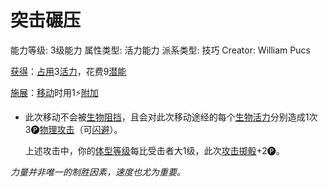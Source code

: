 # 突击碾压

能力等级: 3级能力
属性类型: 活力能力
派系类型: 技巧
Creator: William Pucs

<aside>

[获得](https://www.notion.so/1b3d619a067b8027ba38e2c1caf9d84b?pvs=21)：[占用](https://www.notion.so/1b3d619a067b8028a794de6ceed96ec0?pvs=21)3[活力](https://www.notion.so/1b3d619a067b805391c0d92f6a9c2e06?pvs=21)，花费9[潜能](https://www.notion.so/1b3d619a067b80c2bdb4c721adc30021?pvs=21)

</aside>

<aside>

[施展](https://www.notion.so/1b3d619a067b80f38dccf027f026b32f?pvs=21)：[移动](https://www.notion.so/1b3d619a067b80a4a587d4f966ce6b79?pvs=21)时用1⚡️[附加](https://www.notion.so/1b3d619a067b808aba32f87c5cab4efb?pvs=21)

- 此次移动不会被[生物](https://www.notion.so/1b3d619a067b80d0bbe1d113bf20ff1f?pvs=21)[阻挡](https://www.notion.so/1b9d619a067b80ac8ac5eb828b33ffaa?pvs=21)，且会对此次移动途经的每个[生物](https://www.notion.so/1b3d619a067b80d0bbe1d113bf20ff1f?pvs=21)[活力](https://www.notion.so/1b3d619a067b805391c0d92f6a9c2e06?pvs=21)分别造成1次3🅟[物理攻击](https://www.notion.so/1b4d619a067b801e990cfa56185bd47c?pvs=21)（可[闪避](https://www.notion.so/1b4d619a067b802bac11faba310fa6c8?pvs=21)）。
    
    上述攻击中，你的[体型等级](https://www.notion.so/1b3d619a067b8055a0e9c2d747e0d1ab?pvs=21)每比受击者大1级，此次[攻击掷骰](https://www.notion.so/1b4d619a067b80299a42f43fa6c00c03?pvs=21)+2🅟。
    
</aside>

*力量并非唯一的制胜因素，速度也尤为重要。*
